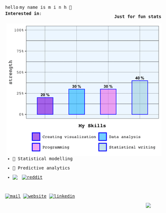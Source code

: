 
<!--<img src = "https://media.giphy.com/media/sKYkLv7TioLv2/giphy.gif" height = "50px"></h2> 
<img src="https://media.giphy.com/media/9JwU9SBhaNQNCuoQBc/giphy.gif" height="50px"></h2> 
<img src = "https://media.giphy.com/media/sKYkLv7TioLv2/giphy.gif" height = "50px"></h2> 
<img src = "https://media.giphy.com/media/3og0IOUWB5AZoP6la0/giphy.gif" height = "50px"></h2>-->

<kbd>hello</kbd> <kbd>my name is m i n h :dango:</kbd>

<samp>
 
<div dir="rtl"> 
 
 **Just for fun stats** 
 
</div>



<!-- <img width = "35%" align="right" alt="GIF" height="450px" src="https://media.giphy.com/media/xT9IgzvnOyNDYnxeHS/giphy.gif" />-->

<img align = "right" src = "https://github.com/MinhChauVanNguyen/MinhChauVanNguyen/blob/master/barplot.gif" width = "500px"></p>


<p style = "margin-top:-40px;">

**Interested in**: </p>
 
<p style = "margin-top:25px;">

<!-- <img align = "left" src="https://img.shields.io/staic/v1?label=Data&message=Visualization&color=hotpink"></p>-->

 - :cherry_blossom: Statistical modelling 
 
 - :gem: Predictive analytics
 
 - <img align="left" src = "https://raw.githubusercontent.com/snipe/awesome-emoji/master/misc-memes/nyan.gif" width="30px">[![reddit](https://img.shields.io/static/v1?label=Data&message=Visualization&color=hotpink&link=https://www.reddit.com/r/dataisbeautiful/)](https://www.reddit.com/r/dataisbeautiful/)</p>


<br>

[![mail](https://img.shields.io/badge/-contact-black?color=hotpink&style=for-the-badge&logo=whatsapp&logoColor=white&link=mailto:minh.chau@outlook.co.nz)](mailto:minh.chau@outlook.co.nz)
[![website](https://img.shields.io/badge/-website-black?color=hotpink&style=for-the-badge&logo=google-analytics&logoColor=white&link=https://minhchauvannguyen.github.io/)](https://minhchauvannguyen.github.io/)
[![linkedin](https://img.shields.io/badge/-linkedin-black?color=hotpink&style=for-the-badge&logo=linkedin&link=https://www.linkedin.com/in/minh-chau-van/)](https://www.linkedin.com/in/minh-chau-van/)

<!--<p style = "margin-bottom:200px;"><img src = "https://github.com/MinhChauVanNguyen/MinhChauVanNguyen/blob/master/animated-barplot.gif" width = "500px"></p>-->

</samp>





<img src = "https://raw.githubusercontent.com/snipe/awesome-emoji/master/hamsterdance/2.gif" width= "50px" align = "right" margin-bottom = "50px">

